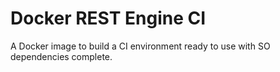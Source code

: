 # Docker REST Engine CI

A Docker image to build a CI environment ready to use with SO dependencies
complete.

